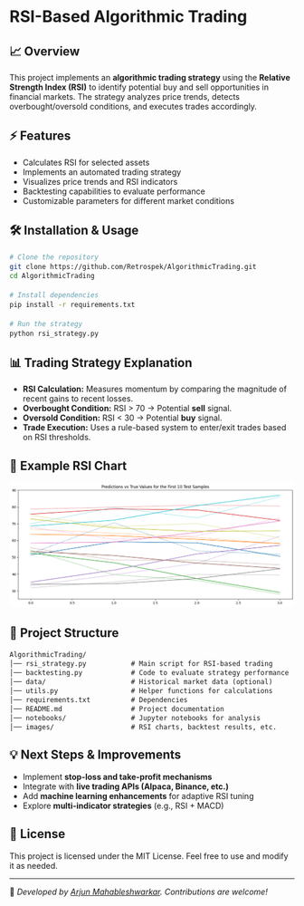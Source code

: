 # RSI-Based Algorithmic Trading

## 📈 Overview
This project implements an **algorithmic trading strategy** using the **Relative Strength Index (RSI)** to identify potential buy and sell opportunities in financial markets. The strategy analyzes price trends, detects overbought/oversold conditions, and executes trades accordingly.

## ⚡ Features
- Calculates RSI for selected assets
- Implements an automated trading strategy
- Visualizes price trends and RSI indicators
- Backtesting capabilities to evaluate performance
- Customizable parameters for different market conditions

## 🛠️ Installation & Usage
```bash
# Clone the repository
git clone https://github.com/Retrospek/AlgorithmicTrading.git
cd AlgorithmicTrading

# Install dependencies
pip install -r requirements.txt

# Run the strategy
python rsi_strategy.py
```

## 📊 Trading Strategy Explanation
- **RSI Calculation:** Measures momentum by comparing the magnitude of recent gains to recent losses.
- **Overbought Condition:** RSI > 70 → Potential **sell** signal.
- **Oversold Condition:** RSI < 30 → Potential **buy** signal.
- **Trade Execution:** Uses a rule-based system to enter/exit trades based on RSI thresholds.

## 📌 Example RSI Chart
![RSI Chart](image.png)

## 📂 Project Structure
```
AlgorithmicTrading/
│── rsi_strategy.py           # Main script for RSI-based trading  
│── backtesting.py            # Code to evaluate strategy performance  
│── data/                     # Historical market data (optional)  
│── utils.py                  # Helper functions for calculations  
│── requirements.txt          # Dependencies  
│── README.md                 # Project documentation  
│── notebooks/                # Jupyter notebooks for analysis  
│── images/                   # RSI charts, backtest results, etc.  
```

## 💡 Next Steps & Improvements
- Implement **stop-loss and take-profit mechanisms**
- Integrate with **live trading APIs (Alpaca, Binance, etc.)**
- Add **machine learning enhancements** for adaptive RSI tuning
- Explore **multi-indicator strategies** (e.g., RSI + MACD)

## 📜 License
This project is licensed under the MIT License. Feel free to use and modify it as needed.

---

🚀 *Developed by [Arjun Mahableshwarkar](https://github.com/Retrospek). Contributions are welcome!*
